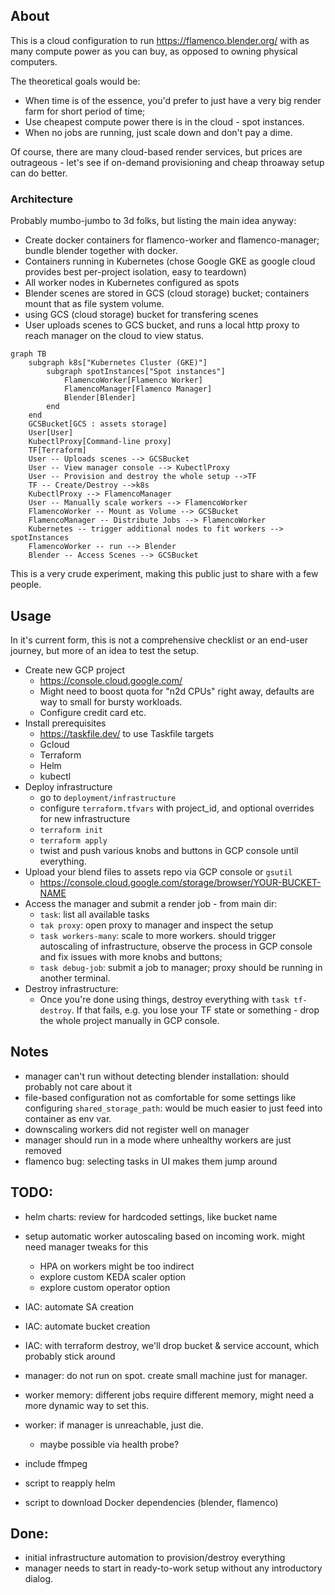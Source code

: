 ## About

This is a cloud configuration to run https://flamenco.blender.org/ with as many compute power as you can buy, as opposed to owning physical computers.

The theoretical goals would be:
* When time is of the essence, you'd prefer to just have a very big render farm for short period of time;
* Use cheapest compute power there is in the cloud - spot instances. 
* When no jobs are running, just scale down and don't pay a dime.

Of course, there are many cloud-based render services, but prices are outrageous - let's see if on-demand provisioning and cheap throaway setup can do better.


### Architecture

Probably mumbo-jumbo to 3d folks, but listing the main idea anyway:

* Create docker containers for flamenco-worker and flamenco-manager; bundle blender together with docker.
* Containers running in Kubernetes (chose Google GKE as google cloud provides best per-project isolation, easy to teardown)
* All worker nodes in Kubernetes configured as spots
* Blender scenes are stored in GCS (cloud storage) bucket; containers mount that as file system volume.
* using GCS (cloud storage) bucket for transfering scenes
* User uploads scenes to GCS bucket, and runs a local http proxy to reach manager on the cloud to view status.

```mermaid
graph TB
    subgraph k8s["Kubernetes Cluster (GKE)"]
        subgraph spotInstances["Spot instances"]
            FlamencoWorker[Flamenco Worker]
            FlamencoManager[Flamenco Manager]
            Blender[Blender]
        end
    end
    GCSBucket[GCS : assets storage]
    User[User]
    KubectlProxy[Command-line proxy]
    TF[Terraform]
    User -- Uploads scenes --> GCSBucket
    User -- View manager console --> KubectlProxy 
    User -- Provision and destroy the whole setup -->TF
    TF -- Create/Destroy -->k8s
    KubectlProxy --> FlamencoManager
    User -- Manually scale workers --> FlamencoWorker
    FlamencoWorker -- Mount as Volume --> GCSBucket
    FlamencoManager -- Distribute Jobs --> FlamencoWorker
    Kubernetes -- trigger additional nodes to fit workers --> spotInstances
    FlamencoWorker -- run --> Blender
    Blender -- Access Scenes --> GCSBucket
```



This is a very crude experiment, making this public just to share with a few people.

## Usage

In it's current form, this is not a comprehensive checklist or an end-user journey, but more of an idea to test the setup.

* Create new GCP project
  * https://console.cloud.google.com/
  * Might need to boost quota for "n2d CPUs" right away, defaults are way to small for bursty workloads.
  * Configure credit card etc.
* Install prerequisites
  * https://taskfile.dev/ to use Taskfile targets 
  * Gcloud
  * Terraform
  * Helm
  * kubectl
* Deploy infrastructure
  * go to `deployment/infrastructure`
  * configure `terraform.tfvars` with project_id, and optional overrides for new infrastructure
  * `terraform init`
  * `terraform apply`
  * twist and push various knobs and buttons in GCP console until everything.
* Upload your blend files to assets repo via GCP console or `gsutil`
  * https://console.cloud.google.com/storage/browser/YOUR-BUCKET-NAME
* Access the manager and submit a render job - from main dir:
  * `task`: list all available tasks
  * `tak proxy`: open proxy to manager and inspect the setup
  *  `task workers-many`: scale to more workers. should trigger autoscaling of infrastructure, observe the process in GCP console and fix issues with more knobs and buttons;
  * `task debug-job`: submit a job to manager; proxy should be running in another terminal.
 * Destroy infrastructure:
   * Once you're done using things, destroy everything with `task tf-destroy`. If that fails, e.g. you lose your TF state or something - drop the whole project manually in GCP console.


## Notes

* manager can't run without detecting blender installation: should probably not care about it
* file-based configuration not as comfortable for some settings like configuring `shared_storage_path`: would be much easier to just feed into container as env var.
* downscaling workers did not register well on manager
* manager should run in a mode where unhealthy workers are just removed
* flamenco bug: selecting tasks in UI makes them jump around



## TODO:

* helm charts: review for hardcoded settings, like bucket name

* setup automatic worker autoscaling based on incoming work. might need manager tweaks for this
  * HPA on workers might be too indirect
  * explore custom KEDA scaler option
  * explore custom operator option

* IAC: automate SA creation
* IAC: automate bucket creation
* IAC: with terraform destroy, we'll drop bucket & service account, which probably stick around

* manager: do not run on spot. create small machine just for manager.
* worker memory: different jobs require different memory, might need a more dynamic way to set this.
* worker: if manager is unreachable, just die.
  * maybe possible via health probe?
* include ffmpeg
* script to reapply helm
* script to download Docker dependencies (blender, flamenco)

## Done:
* initial infrastructure automation to provision/destroy everything
* manager needs to start in ready-to-work setup without any introductory dialog.
